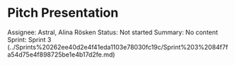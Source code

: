 # Pitch Presentation

Assignee: Astral, Alina Rösken
Status: Not started
Summary: No content
Sprint: Sprint 3 (../Sprints%20262ee40d2e4f41eda1103e78030fc19c/Sprint%203%2084f7fa54d75e4f898725be1e4b17d2fe.md)